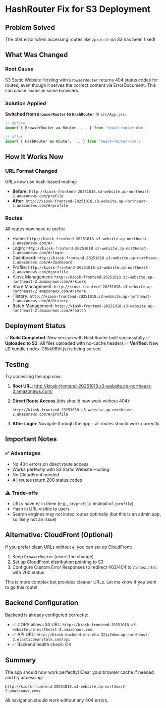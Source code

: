 # HashRouter Fix for S3 Deployment

## Problem Solved

The 404 error when accessing routes like `/profile` on S3 has been fixed!

## What Was Changed

### Root Cause
S3 Static Website Hosting with `BrowserRouter` returns 404 status codes for routes, even though it serves the correct content via ErrorDocument. This can cause issues in some browsers.

### Solution Applied
**Switched from `BrowserRouter` to `HashRouter`** in `src/App.jsx`:

```javascript
// Before
import { BrowserRouter as Router, ... } from 'react-router-dom';

// After
import { HashRouter as Router, ... } from 'react-router-dom';
```

## How It Works Now

### URL Format Changed
URLs now use hash-based routing:

- **Before**: `http://kiosk-frontend-20251018.s3-website.ap-northeast-2.amazonaws.com/profile`
- **After**: `http://kiosk-frontend-20251018.s3-website.ap-northeast-2.amazonaws.com/#/profile`

### Routes
All routes now have `#/` prefix:

- Home: `http://kiosk-frontend-20251018.s3-website.ap-northeast-2.amazonaws.com/#/`
- Login: `http://kiosk-frontend-20251018.s3-website.ap-northeast-2.amazonaws.com/#/login`
- Dashboard: `http://kiosk-frontend-20251018.s3-website.ap-northeast-2.amazonaws.com/#/dashboard`
- Profile: `http://kiosk-frontend-20251018.s3-website.ap-northeast-2.amazonaws.com/#/profile`
- Kiosk Management: `http://kiosk-frontend-20251018.s3-website.ap-northeast-2.amazonaws.com/#/kiosk`
- Store Management: `http://kiosk-frontend-20251018.s3-website.ap-northeast-2.amazonaws.com/#/store`
- History: `http://kiosk-frontend-20251018.s3-website.ap-northeast-2.amazonaws.com/#/history`
- Batch Management: `http://kiosk-frontend-20251018.s3-website.ap-northeast-2.amazonaws.com/#/batch`

## Deployment Status

✅ **Build Completed**: New version with HashRouter built successfully
✅ **Uploaded to S3**: All files uploaded with no-cache headers
✅ **Verified**: New JS bundle (index-C5kkR6Vt.js) is being served

## Testing

Try accessing the app now:

1. **Root URL**: http://kiosk-frontend-20251018.s3-website.ap-northeast-2.amazonaws.com/

2. **Direct Route Access** (this should now work without 404):
   ```
   http://kiosk-frontend-20251018.s3-website.ap-northeast-2.amazonaws.com/#/profile
   ```

3. **After Login**: Navigate through the app - all routes should work correctly

## Important Notes

### ✅ Advantages
- No 404 errors on direct route access
- Works perfectly with S3 Static Website Hosting
- No CloudFront needed
- All routes return 200 status codes

### ⚠️ Trade-offs
- URLs have `#/` in them (e.g., `/#/profile` instead of `/profile`)
- Hash in URL visible to users
- Search engines may not index routes optimally (but this is an admin app, so likely not an issue)

## Alternative: CloudFront (Optional)

If you prefer clean URLs without `#`, you can set up CloudFront:

1. Keep `BrowserRouter` (revert the change)
2. Set up CloudFront distribution pointing to S3
3. Configure Custom Error Responses to redirect 403/404 to `/index.html` with 200 status

This is more complex but provides cleaner URLs. Let me know if you want to go this route!

## Backend Configuration

Backend is already configured correctly:
- ✅ CORS allows S3 URL: `http://kiosk-frontend-20251018.s3-website.ap-northeast-2.amazonaws.com`
- ✅ API URL: `http://Kiosk-backend-env.eba-32jx2nbm.ap-northeast-2.elasticbeanstalk.com/api`
- ✅ Backend health check: OK

## Summary

The app should now work perfectly! Clear your browser cache if needed and try accessing:
```
http://kiosk-frontend-20251018.s3-website.ap-northeast-2.amazonaws.com/
```

All navigation should work without any 404 errors.
